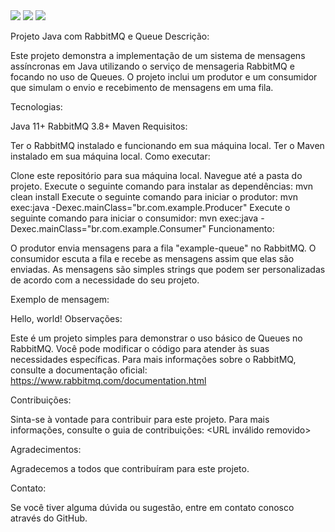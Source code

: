 <img src="/assets/img/bulbasaur pixel.png">
<img src="/assets/img/ivysaur pixel.png">
<img src="/assets/img/venosaur pixel.webp">





Projeto Java com RabbitMQ e Queue
Descrição:

Este projeto demonstra a implementação de um sistema de mensagens assíncronas em Java utilizando o serviço de mensageria RabbitMQ e focando no uso de Queues. O projeto inclui um produtor e um consumidor que simulam o envio e recebimento de mensagens em uma fila.

Tecnologias:

Java 11+
RabbitMQ 3.8+
Maven
Requisitos:

Ter o RabbitMQ instalado e funcionando em sua máquina local.
Ter o Maven instalado em sua máquina local.
Como executar:

Clone este repositório para sua máquina local.
Navegue até a pasta do projeto.
Execute o seguinte comando para instalar as dependências:
mvn clean install
Execute o seguinte comando para iniciar o produtor:
mvn exec:java -Dexec.mainClass="br.com.example.Producer"
Execute o seguinte comando para iniciar o consumidor:
mvn exec:java -Dexec.mainClass="br.com.example.Consumer"
Funcionamento:

O produtor envia mensagens para a fila "example-queue" no RabbitMQ. O consumidor escuta a fila e recebe as mensagens assim que elas são enviadas. As mensagens são simples strings que podem ser personalizadas de acordo com a necessidade do seu projeto.

Exemplo de mensagem:

Hello, world!
Observações:

Este é um projeto simples para demonstrar o uso básico de Queues no RabbitMQ.
Você pode modificar o código para atender às suas necessidades específicas.
Para mais informações sobre o RabbitMQ, consulte a documentação oficial: https://www.rabbitmq.com/documentation.html

Contribuições:

Sinta-se à vontade para contribuir para este projeto. Para mais informações, consulte o guia de contribuições: <URL inválido removido>

Agradecimentos:

Agradecemos a todos que contribuíram para este projeto.

Contato:

Se você tiver alguma dúvida ou sugestão, entre em contato conosco através do GitHub.
